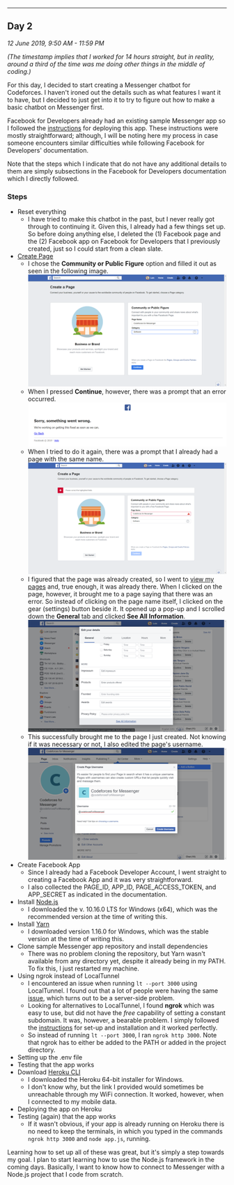 ---
## Day 2
*12 June 2019, 9:50 AM - 11:59 PM*

*(The timestamp implies that I worked for 14 hours straight, but in reality, around a third of the time was me doing other things in the middle of coding.)*

For this day, I decided to start creating a Messenger chatbot for Codeforces. I haven't ironed out the details such as what features I want it to have, but I decided to just get into it to try to figure out how to make a basic chatbot on Messenger first.

Facebook for Developers already had an existing sample Messenger app so I followed the [instructions](https://developers.facebook.com/docs/messenger-platform/getting-started/sample-apps/original-coast-clothing) for deploying this app. These instructions were mostly straightforward; although, I will be noting here my process in case someone encounters similar difficulties while following Facebook for Developers' documentation.

Note that the steps which I indicate that do not have any additional details to them are simply subsections in the Facebook for Developers documentation which I directly followed.

### Steps
- Reset everything
    - I have tried to make this chatbot in the past, but I never really got through to continuing it. Given this, I already had a few things set up. So before doing anything else, I deleted the (1) Facebook page and the (2) Facebook app on Facebook for Developers that I previously created, just so I could start from a clean slate.
- [Create Page](https://www.facebook.com/pages/create)
    - I chose the **Community or Public Figure** option and filled it out as seen in the following image. ![Creating New Page](readme-images/new-page.png)
    - When I pressed **Continue**, however, there was a prompt that an error occurred. ![New Page Error](readme-images/new-page-error.png)
    - When I tried to do it again, there was a prompt that I already had a page with the same name. ![Change Page Name](readme-images/new-page-change-name.png)
    - I figured that the page was already created, so I went to [view my pages](https://www.facebook.com/bookmarks/pages) and, true enough, it was already there. When I clicked on the page, however, it brought me to a page saying that there was an error. So instead of clicking on the page name itself, I clicked on the gear (settings) button beside it. It opened up a pop-up and I scrolled down the **General** tab and clicked **See All Information**. ![Edit Details](readme-images/new-page-edit-details.png)
    - This successfully brought me to the page I just created. Not knowing if it was necessary or not, I also edited the page's username. ![Edit Username](readme-images/new-page-edit-username.png)
- Create Facebook App
    - Since I already had a Facebook Developer Account, I went straight to creating a Facebook App and it was very straightforward.
    - I also collected the PAGE_ID, APP_ID, PAGE_ACCESS_TOKEN, and APP_SECRET as indicated in the documentation.
- Install [Node.js](https://nodejs.org/en/)
    - I downloaded the v. 10.16.0 LTS for Windows (x64), which was the recommended version at the time of writing this.
- Install [Yarn](https://yarnpkg.com/lang/en/docs/install/#windows-stable)
    - I downloaded version 1.16.0 for Windows, which was the stable version at the time of writing this.
- Clone sample Messenger app repository and install dependencies
    - There was no problem cloning the repository, but Yarn wasn't available from any directory yet, despite it already being in my PATH. To fix this, I just restarted my machine.
- Using ngrok instead of LocalTunnel
    - I encountered an issue when running `lt --port 3000` using LocalTunnel. I found out that a lot of people were having the same [issue](https://github.com/localtunnel/localtunnel/issues/258), which turns out to be a server-side problem.
    - Looking for alternatives to LocalTunnel, I found **ngrok** which was easy to use, but did not have the *free* capability of setting a constant subdomain. It was, however, a bearable problem. I simply followed the [instructions](https://dashboard.ngrok.com/get-started) for set-up and installation and it worked perfectly.
    - So instead of running `lt --port 3000`, I ran `ngrok http 3000`. Note that ngrok has to either be added to the PATH or added in the project directory.
- Setting up the .env file
- Testing that the app works
- Download [Heroku CLI](https://devcenter.heroku.com/articles/heroku-cli#download-and-install)
    - I downloaded the Heroku 64-bit installer for Windows.
    - I don't know why, but the link I provided would sometimes be unreachable through my WiFi connection. It worked, however, when I connected to my mobile data.
- Deploying the app on Heroku
- Testing (again) that the app works
    - If it wasn't obvious, if your app is already running on Heroku there is no need to keep the terminals, in which you typed in the commands `ngrok http 3000` and `node app.js`, running.

Learning how to set up all of these was great, but it's simply a step towards my goal. I plan to start learning how to use the Node.js framework in the coming days. Basically, I want to know how to connect to Messenger with a Node.js project that I code from scratch.
